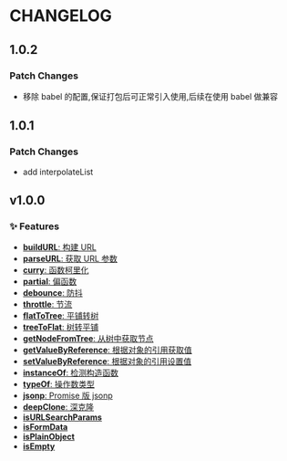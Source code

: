 # CHANGELOG

## 1.0.2

### Patch Changes

- 移除 babel 的配置,保证打包后可正常引入使用,后续在使用 babel 做兼容

## 1.0.1

### Patch Changes

- add interpolateList

## v1.0.0

### ✨ Features

- [**buildURL**: 构建 URL](https://chengbotao.github.io/utilsxy/buildURL/)
- [**parseURL**: 获取 URL 参数](https://chengbotao.github.io/utilsxy/parseURL/)
- [**curry**: 函数柯里化](https://chengbotao.github.io/utilsxy/curry/)
- [**partial**: 偏函数](https://chengbotao.github.io/utilsxy/partial/)
- [**debounce**: 防抖](https://chengbotao.github.io/utilsxy/debounce/)
- [**throttle**: 节流](https://chengbotao.github.io/utilsxy/throttle/)
- [**flatToTree**: 平铺转树](https://chengbotao.github.io/utilsxy/flatToTree/)
- [**treeToFlat**: 树转平铺](https://chengbotao.github.io/utilsxy/treeToFlat/)
- [**getNodeFromTree**: 从树中获取节点](https://chengbotao.github.io/utilsxy/getNodeFromTree/)
- [**getValueByReference**: 根据对象的引用获取值](https://chengbotao.github.io/utilsxy/getValueByReference/)
- [**setValueByReference**: 根据对象的引用设置值](https://chengbotao.github.io/utilsxy/setValueByReference/)
- [**instanceOf**: 检测构造函数](https://chengbotao.github.io/utilsxy/instanceOf/)
- [**typeOf**: 操作数类型](https://chengbotao.github.io/utilsxy/typeOf/)
- [**jsonp**: Promise 版 jsonp](https://chengbotao.github.io/utilsxy/jsonp/)
- [**deepClone**: 深克隆](https://chengbotao.github.io/utilsxy/deepClone/)
- [**isURLSearchParams**](https://chengbotao.github.io/utilsxy/isxxx/#isurlsearchparams)
- [**isFormData**](https://chengbotao.github.io/utilsxy/isxxx/#isformdata)
- [**isPlainObject**](https://chengbotao.github.io/utilsxy/isxxx/#isplainobject)
- [**isEmpty**](https://chengbotao.github.io/utilsxy/isxxx/#isempty)
